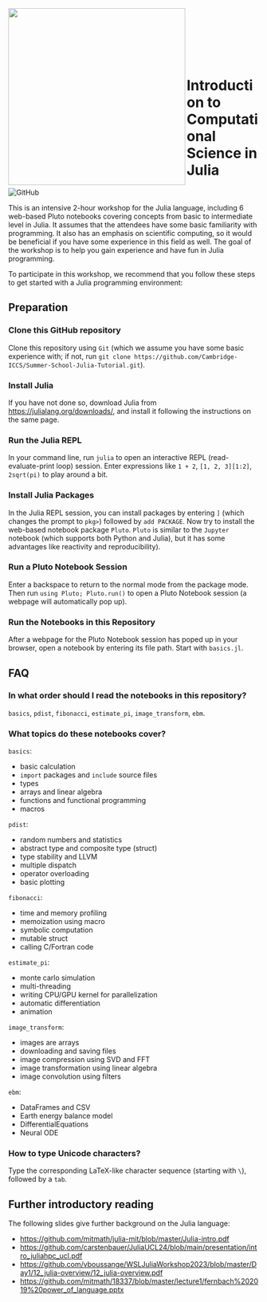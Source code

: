 <img src="https://iccs.cam.ac.uk/sites/iccs.cam.ac.uk/files/logo2_1.png"  width="355" align="left">

<br><br><br><br><br>

# Introduction to Computational Science in Julia

![GitHub](https://img.shields.io/github/license/Cambridge-ICCS/Summer-School-Julia-Tutorial)

This is an intensive 2-hour workshop for the Julia language, including 6 web-based Pluto notebooks covering concepts from basic to intermediate level in Julia. It assumes that the attendees have some basic familiarity with programming. It also has an emphasis on scientific computing, so it would be beneficial if you have some experience in this field as well. The goal of the workshop is to help you gain experience and have fun in Julia programming.

To participate in this workshop, we recommend that you follow these steps to get started with a Julia programming environment:

## Preparation

### Clone this GitHub repository

Clone this repository using `Git` (which we assume you have some basic experience with; if not, run `git clone https://github.com/Cambridge-ICCS/Summer-School-Julia-Tutorial.git`).

### Install Julia

If you have not done so, download Julia from https://julialang.org/downloads/, and install it following the instructions on the same page.

### Run the Julia REPL

In your command line, run `julia` to open an interactive REPL (read-evaluate-print loop) session. Enter expressions like `1 + 2`, `[1, 2, 3][1:2]`, `2sqrt(pi)` to play around a bit.

### Install Julia Packages

In the Julia REPL session, you can install packages by entering `]` (which changes the prompt to `pkg>`) followed by `add PACKAGE`. Now try to install the web-based notebook package `Pluto`. `Pluto` is similar to the `Jupyter` notebook (which supports both Python and Julia), but it has some advantages like reactivity and reproducibility).

### Run a Pluto Notebook Session

Enter a backspace to return to the normal mode from the package mode. Then run `using Pluto; Pluto.run()` to open a Pluto Notebook session (a webpage will automatically pop up). 

### Run the Notebooks in this Repository

After a webpage for the Pluto Notebook session has poped up in your browser, open a notebook by entering its file path. Start with `basics.jl`.

## FAQ

### In what order should I read the notebooks in this repository?
`basics`, `pdist`, `fibonacci`, `estimate_pi`, `image_transform`, `ebm`.

### What topics do these notebooks cover?
`basics`:
- basic calculation
- `import` packages and `include` source files
- types
- arrays and linear algebra
- functions and functional programming
- macros

`pdist`:
- random numbers and statistics
- abstract type and composite type (struct)
- type stability and LLVM
- multiple dispatch
- operator overloading
- basic plotting

`fibonacci`:
- time and memory profiling
- memoization using macro
- symbolic computation
- mutable struct
- calling C/Fortran code

`estimate_pi`:
- monte carlo simulation
- multi-threading
- writing CPU/GPU kernel for parallelization
- automatic differentiation
- animation

`image_transform`:
- images are arrays
- downloading and saving files
- image compression using SVD and FFT
- image transformation using linear algebra
- image convolution using filters

`ebm`:
- DataFrames and CSV
- Earth energy balance model
- DifferentialEquations
- Neural ODE

### How to type Unicode characters?
Type the corresponding LaTeX-like character sequence (starting with `\`), followed by a `tab`.

## Further introductory reading

The following slides give further background on the Julia language:

* https://github.com/mitmath/julia-mit/blob/master/Julia-intro.pdf
* https://github.com/carstenbauer/JuliaUCL24/blob/main/presentation/intro_juliahpc_ucl.pdf
* https://github.com/vboussange/WSLJuliaWorkshop2023/blob/master/Day1/12_julia-overview/12_julia-overview.pdf
* https://github.com/mitmath/18337/blob/master/lecture1/fernbach%202019%20power_of_language.pptx

